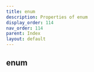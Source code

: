 ```yaml
---
title: enum
description: Properties of enum
display_order: 114
nav_order: 114
parent: Index
layout: default
---
```


## enum
